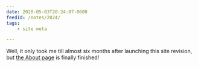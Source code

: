 ```yaml
---
date: 2020-05-03T20:24:07-0600
feedId: /notes/2024/
tags:
    - site meta

---
```


Well, it only took me till almost six months after launching this site revision, but [the About page][about] is finally finished!

[about]: /about/